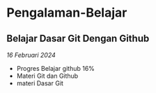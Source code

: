 Pengalaman-Belajar
==
Belajar Dasar Git Dengan Github
--
*16 Februari 2024*
- Progres Belajar github 16%
- Materi Git dan Github
- materi Dasar Git
